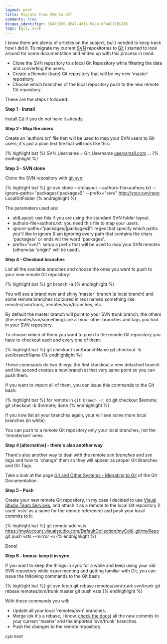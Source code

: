 ```yaml
---
layout: post
title: Migrate from SVN to GIT
comments: true
disqus_identifier: 35A733F0-DF47-4615-94C4-0F4AC1CECA85
tags: [git, svn]
---
```


I know there are plenty of articles on the subject, but I needed to keep track how I did it. To migrate my current [SVN](https://subversion.apache.org/) repositories to [Git](https://git-scm.com) I started to look around for some documentation and ended up with this process in mind:

- Clone the SVN repository to a local Git Repository while filtering the data and converting the users.
- Create a Remote (bare) Git repository that will be my new 'master' repository.
- Choose which branches of the local repository push to the new remote Git repository.

These are the steps I followed:

**Step 1 - Install**

Install [Git](https://git-scm.com/) if you do not have it already.

**Step 2 - Map the users**

Create an 'authors.txt' file that will be used to map your SVN users to Git users; it's just a plain text file that will look like this:

{% highlight bat %}
SVN_Username = Git_Username <user@mail.com>
...
{% endhighlight %}

**Step 3 - SVN clone**

Clone the SVN repository with [git svn](https://git-scm.com/docs/git-svn):

{% highlight bat %}
git svn clone --stdlayout --authors-file=authors.txt --ignore-paths="packages/|packages$" --prefix="svn/" http://your.svn/repo LocalGitFolder
{% endhighlight %}

The parameters used are:

- stdLayout: use this if you are using the standard SVN folder layout.
- authors-file=authors.txt: you need this file to map your users.
- ignore-paths="packages/&#124;packages$": regex that specify which paths you'll like to ignore (I am ignoring every path that contains the chars 'packages/' or ends wit the word 'packages'.
- prefix="svn/": setup a prefix that will be used to map your SVN remotes (otherwise 'origin/' will be used).

**Step 4 - Checkout branches**

List all the available branches and choose the ones you want to push to your new remote Git repository:

{% highlight bat %}
git branch -a
{% endhighlight %}

You will see a brand new and shiny 'master' branch (a local branch) and some remote branches (coloured in red) named something like: remotes/svn/trunk, remotes/svn/branches, etc...

By default the master branch will point to your SVN trunk branch; the others (the remotes/svn/something) are all your other branches and tags you had in your SVN repository. 

To choose which of them you want to push to the remote Git repository you have to checkout each and every one of them:

{% highlight bat %}
git checkout svn/branchName
git checkout -b svn/branchName 
{% endhighlight %}

These commands do two things: the first checkout a new detached branch and the second creates a new branch at that very same point so you can push them.

If you want to import all of them, you can issue this commands to the Git bash:

{% highlight bat %}
for remote in `git branch -r`; do git checkout $remote; git checkout -b $remote; done
{% endhighlight %}

If you now list all your branches again, your will see some more local branches (in white).

You can push to a remote Git repository only your local branches, not the 'remote/svn' ones.

**Step 4 [alternative] - there's also another way**

There's also another way to deal with the remote _svn branches_ and _svn tags_ and how to 'change' them so they will appear as proper Git Branches and Git Tags.

Take a look at the page [Git and Other Systems - Migrating to Git](https://git-scm.com/book/it/v2/Git-and-Other-Systems-Migrating-to-Git) of the Git Documentation.  

**Step 5 - Push**

Create your new remote Git repository, in my case I decided to use [Visual Studio Team Services](https://www.visualstudio.com/products/visual-studio-team-services-vs.aspx),  and attach it as a remote to the local Git repository (I used 'vsts' as a name for the remote reference) and push your local commits to it: 

{% highlight bat %}
git remote add vsts https://myAccount.visualstudio.com/DefaultCollection/myColl/_git/myRepo
git push vsts --mirror -u 
{% endhighlight %}

Done!

**Step 6 - bonus: keep it in sync**

If you want to keep the things in sync for a while and keep using your old SVN repository while experimenting and getting familiar with Git, you can issue the following commands to the Git bash:

{% highlight bat %}
git svn fetch
git rebase remotes/svn/trunk svn/trunk
git rebase remotes/svn/trunk master
git push vsts
{% endhighlight %}

With these commands you will:

- Update all your local 'remotes/svn' branches.
- Merge (ok it's a rebase, I know, [check the docs](https://git-scm.com/docs/git-rebase)) all the new commits to your current 'master' and the imported 'svn/trunk' branches.
- Push the changes to the remote repository.

_cya next_